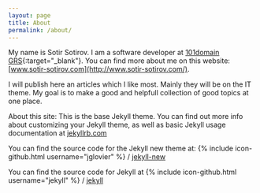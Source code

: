 ```yaml
---
layout: page
title: About
permalink: /about/
---
```


My name is Sotir Sotirov. I am a software developer at [101domain GRS](https://www.101domain.com/){:target="_blank"}. You can find more about me on this website: [www.sotir-sotirov.com](http://www.sotir-sotirov.com/).

I will publish here an articles which I like most. Mainly they will be on the IT theme. My goal is to make a good and helpfull collection of good topics at one place.

About this site:   This is the base Jekyll theme. You can find out more info about customizing your Jekyll theme, as well as basic Jekyll usage documentation at [jekyllrb.com](http://jekyllrb.com/)

You can find the source code for the Jekyll new theme at:
{% include icon-github.html username="jglovier" %} /
[jekyll-new](https://github.com/jglovier/jekyll-new)

You can find the source code for Jekyll at
{% include icon-github.html username="jekyll" %} /
[jekyll](https://github.com/jekyll/jekyll)
